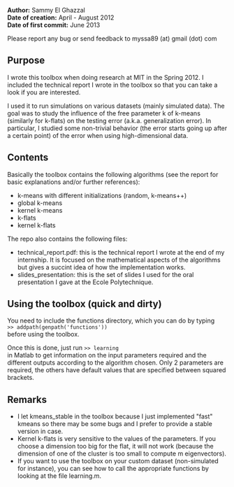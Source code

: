 **Author:** Sammy El Ghazzal  
**Date of creation:** April - August 2012   
**Date of first commit:** June 2013  

Please report any bug or send feedback to myssa89 (at) gmail (dot) com

## Purpose 
    
I wrote this toolbox when doing research at MIT in the Spring 2012. I included the technical report I wrote in the toolbox so that you can take a look if you are interested.

I used it to run simulations on various datasets (mainly simulated data). The goal was to study the influence of the free parameter k of k-means (similarly for k-flats) on the testing error (a.k.a. generalization error). In particular, I studied some non-trivial behavior (the error starts going up after a certain point) of the error when using high-dimensional data.     

## Contents
  
Basically the toolbox contains the following algorithms (see the report for basic explanations and/or further references): 
* k-means with different initializations (random, k-means++)
* global k-means
* kernel k-means
* k-flats
* kernel k-flats

The repo also contains the following files:
* technical\_report.pdf: this is the technical report I wrote at the end of my internship. It is focused on the mathematical aspects of the algorithms but gives a succint idea of how the implementation works.
* slides\_presentation: this is the set of slides I used for the oral presentation I gave at the Ecole Polytechnique. 

## Using the toolbox (quick and dirty)

You need to include the functions directory, which you can do by typing   
    `>> addpath(genpath('functions'))`  
before using the toolbox. 

Once this is done, just run
    `>> learning`   
in Matlab to get information on the input parameters required and the different outputs according to the algorithm chosen. Only 2 parameters are required, the others have default values that are specified between squared brackets. 

## Remarks

* I let kmeans\_stable in the toolbox because I just implemented "fast" kmeans so there may be some bugs and I prefer to provide a stable version in case. 
* Kernel k-flats is very sensitive to the values of the parameters. If you choose a dimension too big for the flat, it will not work (because the dimension of one of the cluster is too small to compute m eigenvectors).
* If you want to use the toolbox on your custom dataset (non-simulated for instance), you can see how to call the appropriate functions by looking at the file learning.m. 
